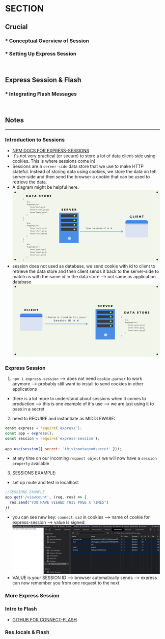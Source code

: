 # SECTION

## Crucial 

### * Conceptual Overview of Session 
### * Setting Up Express Session

<br>

## Express Session & Flash

### * Integrating Flash Messages

<br>

## Notes

<hr>

### Introduction to Sessions
- [NPM DOCS FOR EXPRESS-SESSIONS](https://www.npmjs.com/package/express-session)
- It's not very practical (or secure) to store a lot of data client-side using cookies. This is where sessions come in!
- Sessions are a `server-side` data store that we use to make HTTP stateful. Instead of storing data using cookies, we store the data on teh server-side and then send the browser a cookie that can be used to retrieve the data.
- A diagram might be helpful here.
![EXAMPLE DIAGRAM](assets/session1.png) 
- session does not used as database, we send cookie with id to client to retrieve the data store and then client sends it back to the server-side to match us with the same id in the data store --> not same as application database
![EXAMPLE DIAGRAM](assets/session2.png) 

### Express Session
1. `npm i express-session` --> does not need `cookie-parser` to work anymore --> probably still want to install to send cookies in other applications
- there is a lot more to understand about sessions when it comes to production --> this is one example of it's use --> we are just using it to pass in a secret
2. need to REQUIRE and instantiate as MIDDLEWARE: 
```js
const express = require('express');
const app = express();
const session = require('express-session');

app.use(session({ secret: 'thisisnotagoodsecret' }));
```
- at any time on our incoming `request object` we will now have a `session property` available 
3. SESSIONS EXAMPLE:
- set up route and test in localhost
```js
//SESSIONS EXAMPLE
app.get('/viewcount', (req, res) => {
  res.send("YOU HAVE VIEWED THIS PAGE X TIMES")
})
```
- you can see new key: `connect.sid` in cookies --> name of cookie for express-session --> value is signed:
![TEST IN LOCAL HOST](assets/session3.png)
- VALUE is your SESSION ID --> browser automatically sends --> express can now remember you from one request to the next

### More Express Session

### Intro to Flash
- [GITHUB FOR CONNECT-FLASH](https://github.com/jaredhanson/connect-flash)

### Res.locals & Flash